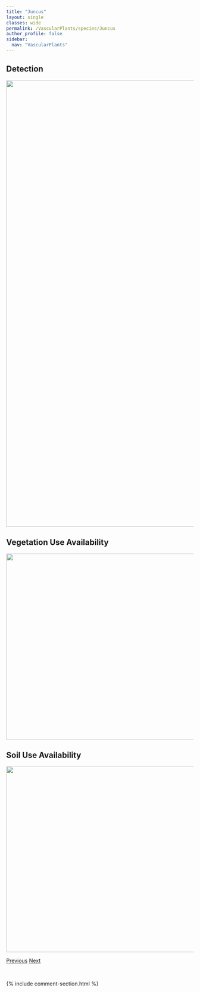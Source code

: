 ```yaml
---
title: "Juncus"
layout: single
classes: wide
permalink: /VascularPlants/species/Juncus
author_profile: false
sidebar:
  nav: "VascularPlants"
---
```


<h2>Detection</h2>

<a href="https://drive.google.com/uc?export=view&id=1PImTlYXwIbPP71QZeBZ6pAsdFRpr1JJk">
<img src="https://drive.google.com/uc?export=view&id=1PImTlYXwIbPP71QZeBZ6pAsdFRpr1JJk" height = "1200" width = "800">
</a>


<h2>Vegetation Use Availability</h2>

<a href="https://drive.google.com/uc?export=view&id=1LaHhxW9xnJzmDR6j-ULKgSFjyBovF8fP">
<img src="https://drive.google.com/uc?export=view&id=1LaHhxW9xnJzmDR6j-ULKgSFjyBovF8fP" height = "500" width = "1000">
</a>


<h2>Soil Use Availability</h2>

<a href="https://drive.google.com/uc?export=view&id=1ehIUCkoivDEoYF3SocBexyKUFLeSBh_k">
<img src="https://drive.google.com/uc?export=view&id=1ehIUCkoivDEoYF3SocBexyKUFLeSBh_k" height = "500" width = "1000">
</a>


<a href="/DevelopmentWebsite/VascularPlants/species/IvaAxillaris" class="pagination--pager" title="Iva axillaris">Previous</a> <a href="/DevelopmentWebsite/VascularPlants/species/JuncusAlpinoarticulatus" class="pagination--pager" title="Juncus alpinoarticulatus">Next</a>

<p>&nbsp;</p>

{% include comment-section.html %}
